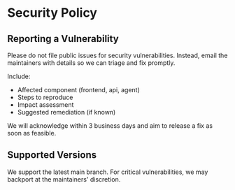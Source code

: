 # Security Policy

## Reporting a Vulnerability

Please do not file public issues for security vulnerabilities. Instead, email the maintainers with details so we can triage and fix promptly.

Include:
- Affected component (frontend, api, agent)
- Steps to reproduce
- Impact assessment
- Suggested remediation (if known)

We will acknowledge within 3 business days and aim to release a fix as soon as feasible.

## Supported Versions

We support the latest main branch. For critical vulnerabilities, we may backport at the maintainers' discretion.

